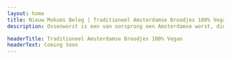 ```yaml
---
layout: home
title: Nieuw Mokums Beleg | Traditioneel Amsterdamse Broodjes 100% Vegan
description: Ossenworst is een van oorsprong een Amsterdamse worst, die van ossen gemaakt werd. Wij goten deze klassieker in een nieuw jasje, 100% plantaardig en gezond. Taste it to believe it! 

headerTitle: Traditioneel Amsterdamse Broodjes 100% Vegan
headerText: Coming Soon
---
```

